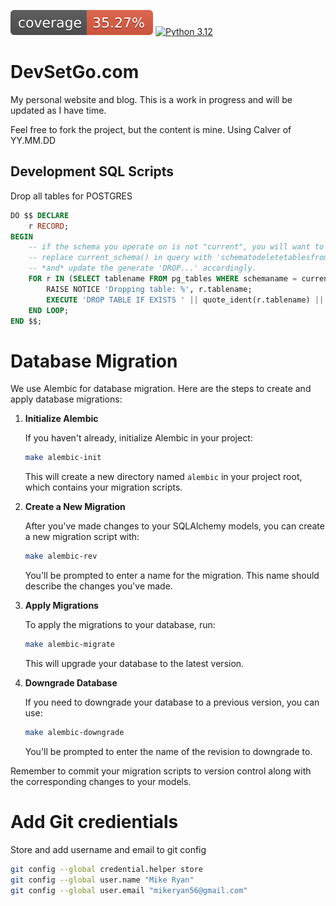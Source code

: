 
[![Coverage fury.io](coverage-badge.svg)](https://github.com/devsetgo/dsg)
[![Python 3.12](https://img.shields.io/badge/python-3.12-blue.svg)](https://www.python.org/downloads/release/python-3120/)
# DevSetGo.com
My personal website and blog. This is a work in progress and will be updated as I have time.

Feel free to fork the project, but the content is mine. Using Calver of YY.MM.DD


## Development SQL Scripts


Drop all tables for POSTGRES
```sql
DO $$ DECLARE
    r RECORD;
BEGIN
    -- if the schema you operate on is not "current", you will want to
    -- replace current_schema() in query with 'schematodeletetablesfrom'
    -- *and* update the generate 'DROP...' accordingly.
    FOR r IN (SELECT tablename FROM pg_tables WHERE schemaname = current_schema()) LOOP
        RAISE NOTICE 'Dropping table: %', r.tablename;
        EXECUTE 'DROP TABLE IF EXISTS ' || quote_ident(r.tablename) || ' CASCADE';
    END LOOP;
END $$;
```

# Database Migration

We use Alembic for database migration. Here are the steps to create and apply database migrations:

1. **Initialize Alembic**

    If you haven't already, initialize Alembic in your project:

    ```bash
    make alembic-init
    ```

    This will create a new directory named `alembic` in your project root, which contains your migration scripts.

2. **Create a New Migration**

    After you've made changes to your SQLAlchemy models, you can create a new migration script with:

    ```bash
    make alembic-rev
    ```

    You'll be prompted to enter a name for the migration. This name should describe the changes you've made.

3. **Apply Migrations**

    To apply the migrations to your database, run:

    ```bash
    make alembic-migrate
    ```

    This will upgrade your database to the latest version.

4. **Downgrade Database**

    If you need to downgrade your database to a previous version, you can use:

    ```bash
    make alembic-downgrade
    ```

    You'll be prompted to enter the name of the revision to downgrade to.

Remember to commit your migration scripts to version control along with the corresponding changes to your models.


# Add Git credientials
Store and add username and email to git config
```bash
git config --global credential.helper store
git config --global user.name "Mike Ryan"
git config --global user.email "mikeryan56@gmail.com"
```